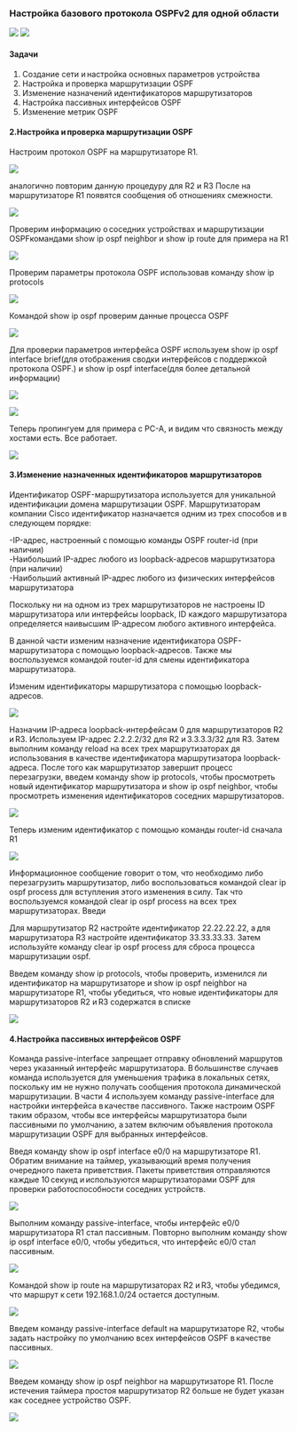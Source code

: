 
<h3>Настройка базового протокола OSPFv2 для одной области</h3>

![](https://github.com/rayakhin/OTUS_Neteng/blob/master/Homework/HW_5/TOPO_OSPF.PNG)
![](https://github.com/rayakhin/OTUS_Neteng/blob/master/Homework/HW_5/IP_TABLE.PNG)

<h4>Задачи</h4> 

1. Создание сети и настройка основных параметров устройства<br>
2. Настройка и проверка маршрутизации OSPF<br> 
3. Изменение назначений идентификаторов маршрутизаторов<br> 
4. Настройка пассивных интерфейсов OSPF<br> 
5. Изменение метрик OSPF<br> 



<h4>2.Настройка и проверка маршрутизации OSPF</h4>

Настроим протокол OSPF на маршрутизаторе R1.

![](https://github.com/rayakhin/OTUS_Neteng/blob/master/Homework/HW_5/R1_NETS.PNG)

аналогично повторим данную процедуру для R2 и R3 
После на маршрутизаторе R1  появятся сообщения об отношениях смежности.

![](https://github.com/rayakhin/OTUS_Neteng/blob/master/Homework/HW_5/R1_ADJ.PNG)

Проверим информацию о соседних устройствах и маршрутизации OSPFкомандами show ip ospf neighbor и show ip route для примера на R1

![](https://github.com/rayakhin/OTUS_Neteng/blob/master/Homework/HW_5/R1_OSPF_SHOW.PNG)

Проверим параметры протокола OSPF использовав команду show ip protocols

![](https://github.com/rayakhin/OTUS_Neteng/blob/master/Homework/HW_5/OSPF_PROTO.PNG)

Командой show ip ospf проверим данные процесса OSPF

![](https://github.com/rayakhin/OTUS_Neteng/blob/master/Homework/HW_5/OSPF_PROC.PNG)

Для проверки параметров интерфейса OSPF используем  show ip ospf interface brief(для отображения сводки интерфейсов с поддержкой протокола OSPF.) 
и show ip ospf interface(для более детальной информации)

![](https://github.com/rayakhin/OTUS_Neteng/blob/master/Homework/HW_5/OSPF_INT1.PNG)

![](https://github.com/rayakhin/OTUS_Neteng/blob/master/Homework/HW_5/OSPF_INT2.PNG)

Теперь пропингуем для примера с PC-A, и видим что связность между хостами есть. Все работает.

![](https://github.com/rayakhin/OTUS_Neteng/blob/master/Homework/HW_5/PING.PNG)


<h4>3.Изменение назначенных идентификаторов маршрутизаторов </h4>

Идентификатор OSPF-маршрутизатора используется для уникальной идентификации домена маршрутизации OSPF. Маршрутизаторам компании Cisco идентификатор назначается одним из трех способов и в следующем порядке: 

-IP-адрес, настроенный с помощью команды OSPF router-id (при наличии)<br> 
-Наибольший IP-адрес любого из loopback-адресов маршрутизатора (при наличии)<br> 
-Наибольший активный IP-адрес любого из физических интерфейсов маршрутизатора<br> 

Поскольку ни на одном из трех маршрутизаторов не настроены ID маршрутизатора или интерфейсы loopback, ID каждого маршрутизатора определяется наивысшим IP-адресом любого активного интерфейса. 

В данной части  изменим назначение идентификатора OSPF-маршрутизатора с помощью loopback-адресов. Также мы воспользуемся командой router-id для смены идентификатора маршрутизатора.

Изменим идентификаторы маршрутизатора с помощью loopback-адресов. 

![](https://github.com/rayakhin/OTUS_Neteng/blob/master/Homework/HW_5/R1_LOOP.PNG)

Назначим IP-адреса loopback-интерфейсам 0 для маршрутизаторов R2 и R3. Используем IP-адрес 2.2.2.2/32 для R2 и 3.3.3.3/32 для R3.
Затем выполним команду reload на всех трех маршрутизаторах дя использования в качестве  идентификатора маршрутизатора  loopback-адреса.
После того как маршрутизатор завершит процесс перезагрузки, введем команду show ip protocols, чтобы просмотреть новый идентификатор маршрутизатора и show ip ospf neighbor, чтобы просмотреть изменения идентификаторов соседних маршрутизаторов.

![](https://github.com/rayakhin/OTUS_Neteng/blob/master/Homework/HW_5/R1_LOOP2.PNG)


Теперь изменим идентификатор с помощью команды router-id сначала R1

![](https://github.com/rayakhin/OTUS_Neteng/blob/master/Homework/HW_5/R1_ROUTER_ID.PNG)

Информационное сообщение говорит о том, что необходимо либо перезагрузить маршрутизатор, либо воспользоваться командой clear ip ospf process для вступления этого изменения в силу. Так что воспользуемся командой clear ip ospf process на всех трех маршрутизаторах. Введи 

Для маршрутизатор R2 настройте идентификатор 22.22.22.22, а для маршрутизатора R3 настройте идентификатор 33.33.33.33. Затем используйте команду clear ip ospf process для сброса процесса маршрутизации ospf. 

Введем команду show ip protocols, чтобы проверить, изменился ли идентификатор на маршрутизаторе и 
show ip ospf neighbor на маршрутизаторе R1, чтобы убедиться, что новые идентификаторы для маршрутизаторов R2 и R3 
содержатся в списке

![](https://github.com/rayakhin/OTUS_Neteng/blob/master/Homework/HW_5/R1_IP_PROTO.PNG)


<h4>4.Настройка пассивных интерфейсов OSPF</h4> 

Команда passive-interface запрещает отправку обновлений маршрутов через указанный интерфейс маршрутизатора. В большинстве случаев команда используется для уменьшения трафика в локальных сетях, поскольку им не нужно получать сообщения протокола динамической маршрутизации.
В части 4  используем команду passive-interface для настройки интерфейса в качестве пассивного. Также  настроим OSPF таким образом, чтобы все интерфейсы маршрутизатора были пассивными по умолчанию, а затем включим объявления протокола маршрутизации OSPF для выбранных интерфейсов. 

Введя команду show ip ospf interface e0/0 на маршрутизаторе R1. Обратим внимание на таймер, указывающий время получения очередного пакета приветствия. Пакеты приветствия отправляются каждые 10 секунд и используются маршрутизаторами OSPF для проверки работоспособности соседних устройств. 


![](https://github.com/rayakhin/OTUS_Neteng/blob/master/Homework/HW_5/OSPF_INT3.PNG)


Выполним команду passive-interface, чтобы интерфейс е0/0 маршрутизатора R1 стал пассивным. 
Повторно выполним команду show ip ospf interface e0/0, чтобы убедиться, что интерфейс e0/0 стал пассивным.

![](https://github.com/rayakhin/OTUS_Neteng/blob/master/Homework/HW_5/SHOW_PASSIVE.PNG)

Командой show ip route на маршрутизаторах R2 и R3, чтобы убедимся, что маршрут к сети 192.168.1.0/24 остается доступным.

![](https://github.com/rayakhin/OTUS_Neteng/blob/master/Homework/HW_5/IP_R2-3.PNG)

Введем команду passive-interface default на маршрутизаторе R2, чтобы задать настройку по умолчанию всех интерфейсов OSPF в качестве пассивных.

![](https://github.com/rayakhin/OTUS_Neteng/blob/master/Homework/HW_5/PASS_DEFAULT.PNG)

Введем команду show ip ospf neighbor на маршрутизаторе R1. После истечения таймера простоя маршрутизатор R2 больше не будет указан как соседнее устройство OSPF. 

![](https://github.com/rayakhin/OTUS_Neteng/blob/master/Homework/HW_5/R1_NEIGHBOR.PNG)



